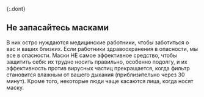 {:.dont}
## Не запасайтесь масками

В них остро нуждаются медицинские работники, чтобы заботиться о вас и ваших близких. Если работники здравоохранения в опасности, мы все в опасности. Маски НЕ самое эффективное средство, чтобы защитить себя: их трудно носить правильно, особенно подолгу, и их эффективность против вирусных частиц прекращается, когда фильтр становится влажным от вашего дыхания (приблизительно через 30 минут). Кроме того, некоторые люди чаще касаются лица, когда носят маску.
